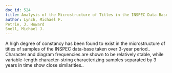 ```yaml
---
doc_id: 524
title: Analysis of the Microstructure of Titles in the INSPEC Data-Base
author: Lynch, Michael F.
Petrie, J. Howard
Snell, Michael J.
---
```


A high degree of constancy has been found to exist in the microstructure of 
titles of samples of the INSPEC data-base taken over 3-year period.. Character
and diagram frequencies are shown to be relatively stable, while variable-length
character-string characterizing samples separated by 3 years in time show close
similarities..